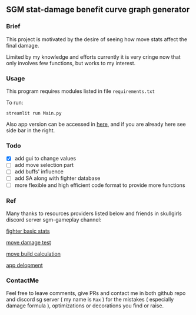 ## SGM stat-damage benefit curve graph generator

### Brief

This project is motivated by the desire of seeing how move stats affect the final damage.

Limited by my knowledge and efforts currently it is very cringe now that only involves few functions, but works to my interest.

### Usage

This program requires modules listed in file `requirements.txt`

To  run:

```
streamlit run Main.py
```

Also app version can be accessed in [here](https://sgm-damage-curve-generator.streamlit.app/), and if you are already here see side bar in the right.

### Todo

- [x] add gui to change values
- [ ] add move selection part
- [ ] add buffs' influence
- [ ] add SA along with fighter database
- [ ] more flexible and high efficient code format to provide more functions

### Ref

Many thanks to resources providers listed below and friends in skullgirls discord server sgm-gameplay channel:

[fighter basic stats](https://krazete.github.io/sgm/index.html)

[move damage test](https://docs.google.com/spreadsheets/d/1HnPKDCrCi73n0lppFs_le7-Z_jJKU8ZZsq-5d7fhj-g/edit#gid=626943306)

[move build calculation](https://docs.google.com/spreadsheets/d/1JlVUjz67OnG3b_lO4MHFqo9uAD3kUZBNlw2Niy5_0tc/edit#gid=0)

[app delopment](streamlit.io)

### ContactMe

Feel free to leave comments, give PRs and contact me in both github repo and discord sg server ( my name is `Rax` ) for the mistakes ( especially damage formula ), optimizations or decorations you find or raise. 
